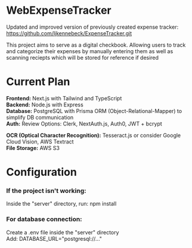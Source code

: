 # WebExpenseTracker
Updated and improved version of previously created expense tracker: https://github.com/ljkennebeck/ExpenseTracker.git

This project aims to serve as a digital checkbook. Allowing users to track and categorize their expenses 
by manually entering them as well as scanning reciepts which will be stored for reference if desired


# Current Plan
<b>Frontend:</b> Next.js with Tailwind and TypeScript <br>
<b>Backend:</b> Node.js with Express <br>
<b>Database:</b> PostgreSQL with Prisma ORM (Object-Relational-Mapper) to simplify DB communication <br>
<b>Auth:</b> Review Options: Clerk, NextAuth.js, Auth0, JWT + bcrypt <br>

<b>OCR (Optical Character Recognition):</b> Tesseract.js or consider Google Cloud Vision, AWS Textract <br>
<b>File Storage:</b> AWS S3 <br>

# Configuration
<h3>If the project isn't working:</h3>
  Inside the "server" directory, run: npm install <br>

<h3>For database connection:</h3>
  Create a .env file inside the "server" directory <br>
  Add: DATABASE_URL="postgresql://..." <br>
